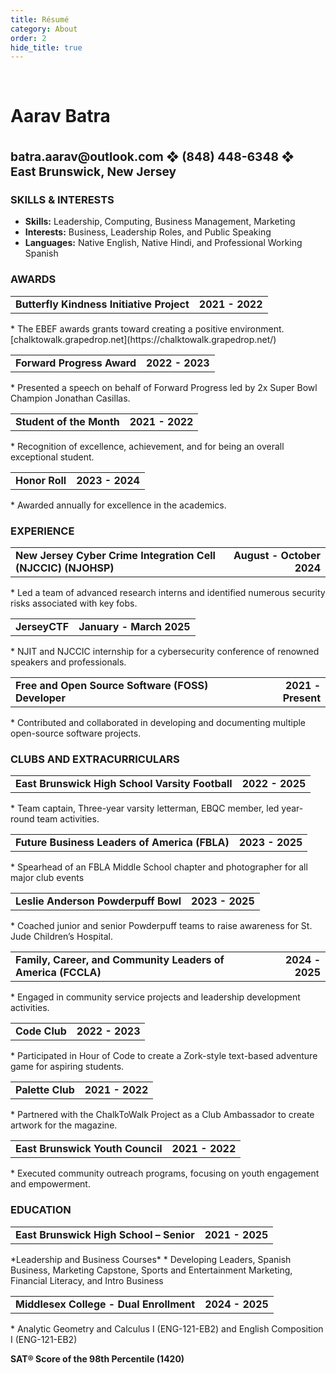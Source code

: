 ```yaml
---
title: Résumé
category: About
order: 2
hide_title: true
---
```


<br>
<p align="center" style="margin-bottom: 0;">
<h1><b>Aarav Batra</b></h1>
<br>
<h2 style="text-align: left; font-size: clamp(10px, 2vw, 20px); margin-top: 0;">
<span style="display: inline-block;">batra.aarav@outlook.com</span> ❖ 
<span style="display: inline-block;">(848) 448-6348</span> ❖ 
<span style="display: inline-block;">East Brunswick, New Jersey</span>
</h2>
</p>

<h3>SKILLS & INTERESTS</h3>

* <b>Skills:</b> Leadership, Computing, Business Management, Marketing
* <b>Interests:</b> Business, Leadership Roles, and Public Speaking  
* <b>Languages:</b> Native English, Native Hindi, and Professional Working Spanish


<h3>AWARDS</h3>
<table style="border: none; width: 100%">
<tr><td><b>Butterfly Kindness Initiative Project</b></td><td style="text-align: right"><b>2021 - 2022</b></td></tr>
</table>
  * The EBEF awards grants toward creating a positive environment. [chalktowalk.grapedrop.net](https://chalktowalk.grapedrop.net/)
<table style="border: none; width: 100%">
<tr><td><b>Forward Progress Award</b></td><td style="text-align: right"><b>2022 - 2023</b></td></tr>
</table>
  * Presented a speech on behalf of Forward Progress led by 2x Super Bowl Champion Jonathan Casillas.
<table style="border: none; width: 100%">
<tr><td><b>Student of the Month</b></td><td style="text-align: right"><b>2021 - 2022</b></td></tr>
</table>
  * Recognition of excellence, achievement, and for being an overall exceptional student.
<table style="border: none; width: 100%">
<tr><td><b>Honor Roll</b></td><td style="text-align: right"><b>2023 - 2024</b></td></tr>
</table>
  * Awarded annually for excellence in the academics.

   
<h3>EXPERIENCE</h3>  
<table style="border: none; width: 100%">
<tr><td><b>New Jersey Cyber Crime Integration Cell (NJCCIC) (NJOHSP)</b></td><td style="text-align: right"><b>August - October 2024</b></td></tr>
</table>
* Led a team of advanced research interns and identified numerous security risks associated with key fobs.
<table style="border: none; width: 100%">
<tr><td><b>JerseyCTF</b></td><td style="text-align: right"><b>January - March 2025</b></td></tr>
</table>
* NJIT and NJCCIC internship for a cybersecurity conference of renowned speakers and professionals.
<table style="border: none; width: 100%">
<tr><td><b>Free and Open Source Software (FOSS) Developer</b></td><td style="text-align: right"><b>2021 - Present</b></td></tr>
</table>
* Contributed and collaborated in developing and documenting multiple open-source software projects.
   
<h3>CLUBS AND EXTRACURRICULARS</h3>  
<table style="border: none; width: 100%">
<tr><td><b>East Brunswick High School Varsity Football</b></td><td style="text-align: right"><b>2022 - 2025</b></td></tr>
</table>
* Team captain, Three-year varsity letterman, EBQC member, led year-round team activities.
<table style="border: none; width: 100%">
<tr><td><b>Future Business Leaders of America (FBLA)</b></td><td style="text-align: right"><b>2023 - 2025</b></td></tr>
</table>
* Spearhead of an FBLA Middle School chapter and photographer for all major club events
<table style="border: none; width: 100%">
<tr><td><b>Leslie Anderson Powderpuff Bowl</b></td><td style="text-align: right"><b>2023 - 2025</b></td></tr>
</table>
* Coached junior and senior Powderpuff teams to raise awareness for St. Jude Children’s Hospital.
<table style="border: none; width: 100%">
<tr><td><b>Family, Career, and Community Leaders of America (FCCLA)</b></td><td style="text-align: right"><b>2024 - 2025</b></td></tr>
</table>
* Engaged in community service projects and leadership development activities.
<table style="border: none; width: 100%">
<tr><td><b>Code Club</b></td><td style="text-align: right"><b>2022 - 2023</b></td></tr>
</table>
* Participated in Hour of Code to create a Zork-style text-based adventure game for aspiring students.
<table style="border: none; width: 100%">
<tr><td><b>Palette Club</b></td><td style="text-align: right"><b>2021 - 2022</b></td></tr>
</table>
* Partnered with the ChalkToWalk Project as a Club Ambassador to create artwork for the magazine.
<table style="border: none; width: 100%">
<tr><td><b>East Brunswick Youth Council</b></td><td style="text-align: right"><b>2021 - 2022</b></td></tr>
</table>
* Executed community outreach programs, focusing on youth engagement and empowerment.


<h3>EDUCATION</h3>   
<table style="border: none; width: 100%">
<tr><td><b>East Brunswick High School – Senior</b></td><td style="text-align: right"><b>2021 - 2025</b></td></tr>
</table>
*Leadership and Business Courses*
* Developing Leaders, Spanish Business, Marketing Capstone, Sports and Entertainment Marketing, Financial Literacy, and Intro Business
<table style="border: none; width: 100%">
<tr><td><b>Middlesex College - Dual Enrollment</b></td><td style="text-align: right"><b>2024 - 2025</b></td></tr>
</table>
* Analytic Geometry and Calculus I (ENG-121-EB2) and English Composition I (ENG-121-EB2)
<br>

<b>SAT® Score of the 98th Percentile (1420)</b>